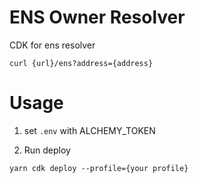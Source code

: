 # ENS Owner Resolver

CDK for ens resolver

```
curl {url}/ens?address={address}
```

# Usage

1. set `.env` with ALCHEMY_TOKEN

2. Run deploy

```
yarn cdk deploy --profile={your profile}
```
